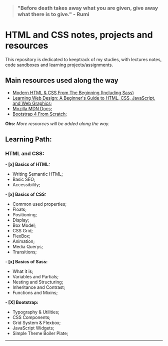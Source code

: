 > ### "Before death takes away what you are given, give away what there is to give." - Rumi

# HTML and CSS notes, projects and resources

This repository is dedicated to keeptrack of my studies, with lectures notes, code sandboxes and learning projects/assignments.

## Main resources used along the way

- [Modern HTML & CSS From The Beginning (Including Sass)](https://www.udemy.com/course/modern-html-css-from-the-beginning/?couponCode=TRAVERSYMEDIA)
- [
  Learning Web Design: A Beginner's Guide to HTML, CSS, JavaScript, and Web Graphics](https://www.amazon.com/Learning-Web-Design-Beginners-JavaScript/dp/1491960205/ref=sr_1_2?keywords=web+design&qid=1569181158&s=gateway&sr=8-2);
- [Mozilla MDN Docs](https://developer.mozilla.org/en-US/docs/Learn/Getting_started_with_the_web);
- [Bootstrap 4 From Scratch](https://www.udemy.com/bootstrap-4-from-scratch-with-5-projects/?couponCode=TRAVERSYMEDIA);

**Obs:** _More resources will be added along the way._

## **Learning Path:**

### HTML and CSS:

**- [x] Basics of HTML:**

- Writing Semantic HTML;
- Basic SEO;
- Accessibility;

**- [x] Basics of CSS:**

- Common used properties;
- Floats;
- Positioning;
- Display;
- Box Model;
- CSS Grid;
- FlexBox;
- Animation;
- Media Querys;
- Transitions;

**- [x] Basics of Sass:**

- What it is;
- Variables and Partials;
- Nesting and Structuring;
- Inheritance and Contrast;
- Functions and Mixins;

**- [X] Bootstrap:**

- Typography & Utilities;
- CSS Components;
- Grid System & Flexbox;
- JavaScript Widgets;
- Simple Theme Boiler Plate;

---

